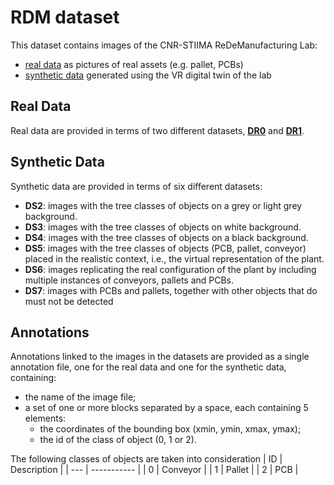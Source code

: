 # RDM dataset

This dataset contains images of the CNR-STIIMA ReDeManufacturing Lab:
* [real data](RealData/) as pictures of real assets (e.g. pallet, PCBs)
* [synthetic data](SyntheticData/) generated using the VR digital twin of the lab


## Real Data
Real data are provided in terms of two different datasets, **[DR0](RealData/DR0/)** and **[DR1](RealData/DR1/)**.


## Synthetic Data
Synthetic data are provided in terms of six different datasets:
* **DS2**: images with the tree classes of objects on a grey or light grey background.
* **DS3**: images with the tree classes of objects on white background.
* **DS4**: images with the tree classes of objects on a black background.
* **DS5**: images with the tree classes of objects (PCB, pallet, conveyor) placed in the realistic context, i.e., the virtual representation of the plant. 
* **DS6**: images replicating the real configuration of the plant by including multiple instances of conveyors, pallets and PCBs.
* **DS7**: images with PCBs and pallets, together with other objects that do must not be detected

## Annotations
Annotations linked to the images in the datasets are provided as a single annotation file, one for the real data and one for the synthetic data, containing:

* the name of the image file;
* a set of one or more blocks separated by a space, each containing 5 elements:
    * the coordinates of the bounding box (xmin, ymin, xmax, ymax);
    * the id of the class of object (0, 1 or 2).

The following classes of objects are taken into consideration
| ID | Description |
| --- | ----------- |
| 0 | Conveyor |
| 1 | Pallet |
| 2 | PCB  |
